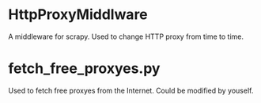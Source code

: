 # HttpProxyMiddlware
A middleware for scrapy. Used to change HTTP proxy from time to time.

# fetch_free_proxyes.py
Used to fetch free proxyes from the Internet. Could be modified by
youself.
